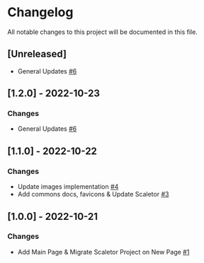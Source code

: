 # Changelog
All notable changes to this project will be documented in this file.

## [Unreleased]
- General Updates [#6](https://github.com/fdrandolfi/composition-tools-frontend/pull/6)

## [1.2.0] - 2022-10-23
### Changes
- General Updates [#6](https://github.com/fdrandolfi/composition-tools-frontend/pull/6)

## [1.1.0] - 2022-10-22
### Changes
- Update images implementation [#4](https://github.com/fdrandolfi/composition-tools-frontend/pull/4)
- Add commons docs, favicons & Update Scaletor [#3](https://github.com/fdrandolfi/composition-tools-frontend/pull/3)

## [1.0.0] - 2022-10-21
### Changes
- Add Main Page & Migrate Scaletor Project on New Page [#1](https://github.com/fdrandolfi/composition-tools-frontend/pull/1)
